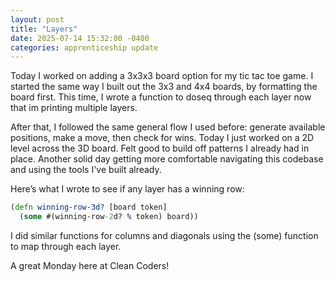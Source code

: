 ```yaml
---
layout: post
title: "Layers"
date: 2025-07-14 15:32:00 -0400
categories: apprenticeship update
---
```


Today I worked on adding a 3x3x3 board option for my tic tac toe game. I
started the same way I built out the 3x3 and 4x4 boards, by formatting the
board first. This time, I wrote a function to doseq through each layer now
that im printing multiple layers.

After that, I followed the same general flow I used before: generate available
positions, make a move, then check for wins. Today I just worked on a 2D level
across the 3D board. Felt good to build off patterns I already had in place.
Another solid day getting more comfortable navigating this codebase and
using the tools I've built already.

Here’s what I wrote to see if any layer has a winning row:

```clojure
(defn winning-row-3d? [board token]
  (some #(winning-row-2d? % token) board))

```

I did similar functions for columns and diagonals using the (some) function to 
map through each layer.

A great Monday here at Clean Coders!